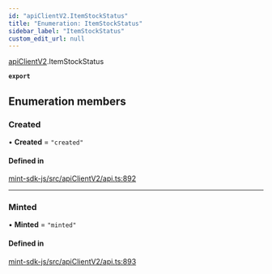 ```yaml
---
id: "apiClientV2.ItemStockStatus"
title: "Enumeration: ItemStockStatus"
sidebar_label: "ItemStockStatus"
custom_edit_url: null
---
```


[apiClientV2](../modules/apiClientV2).ItemStockStatus

**`export`**

## Enumeration members

### Created

• **Created** = `"created"`

#### Defined in

[mint-sdk-js/src/apiClientV2/api.ts:892](https://github.com/KyuzanInc/mint-sdk-js/blob/d2ac52e/src/apiClientV2/api.ts#L892)

___

### Minted

• **Minted** = `"minted"`

#### Defined in

[mint-sdk-js/src/apiClientV2/api.ts:893](https://github.com/KyuzanInc/mint-sdk-js/blob/d2ac52e/src/apiClientV2/api.ts#L893)
